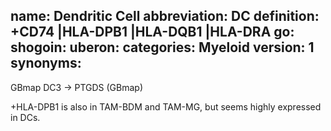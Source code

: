 name: Dendritic Cell
abbreviation: DC
definition: +CD74 |HLA-DPB1 |HLA-DQB1 |HLA-DRA
go: 
shogoin: 
uberon: 
categories: Myeloid
version: 1 
synonyms:
---
GBmap
DC3 -> PTGDS (GBmap)

+HLA-DPB1 is also in TAM-BDM and TAM-MG, but seems highly expressed in DCs.